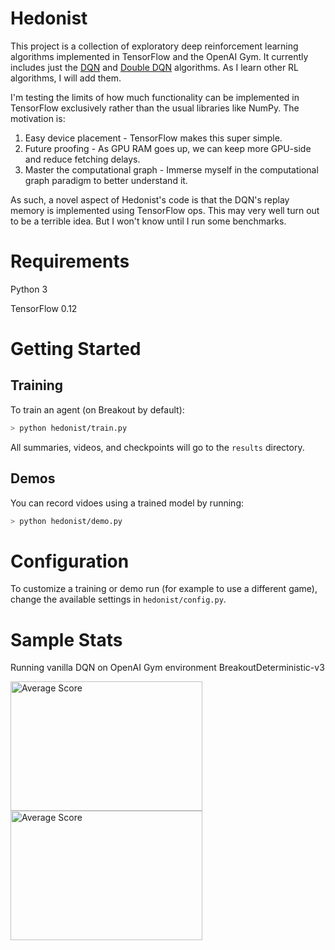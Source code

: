 # Hedonist

This project is a collection of exploratory deep reinforcement learning algorithms implemented in TensorFlow and the OpenAI Gym. It currently includes just the [DQN](https://deepmind.com/research/dqn/) and [Double DQN](https://arxiv.org/abs/1509.06461) algorithms. As I learn other RL algorithms, I will add them.

I'm testing the limits of how much functionality can be implemented in TensorFlow exclusively rather than the usual libraries like NumPy. The motivation is:

1. Easy device placement - TensorFlow makes this super simple.
2. Future proofing - As GPU RAM goes up, we can keep more GPU-side and reduce fetching delays.
3. Master the computational graph - Immerse myself in the computational graph paradigm to better understand it.

As such, a novel aspect of Hedonist's code is that the DQN's replay memory is implemented using TensorFlow ops. This may very well turn out to be a terrible idea. But I won't know until I run some benchmarks.

# Requirements

Python 3

TensorFlow 0.12

# Getting Started

## Training

To train an agent (on Breakout by default):
```bash
> python hedonist/train.py
```

All summaries, videos, and checkpoints will go to the `results` directory.

## Demos

You can record vidoes using a trained model by running:
```bash
> python hedonist/demo.py
```

# Configuration

To customize a training or demo run (for example to use a different game), change the available settings in `hedonist/config.py`.


# Sample Stats

Running vanilla DQN on OpenAI Gym environment BreakoutDeterministic-v3

<img src="https://raw.githubusercontent.com/nerdoid/hedonist/master/assets/average_score_per_episode.png?raw=true" alt="Average Score" title="Average Score" width="307" height="207">
<img src="https://raw.githubusercontent.com/nerdoid/hedonist/master/assets/max_score_per_episode.png?raw=true" alt="Average Score" title="Average Score" width="307" height="207">
